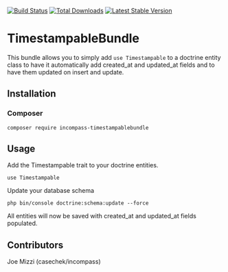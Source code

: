 [![Build Status](https://travis-ci.org/incompass/TimestampableBundle.svg?branch=master)](https://travis-ci.org/incompass/TimestampableBundle)
[![Total Downloads](https://poser.pugx.org/incompass/timestampable-bundle/downloads.svg)](https://packagist.org/packages/incompass/timestampable-bundle)
[![Latest Stable Version](https://poser.pugx.org/incompass/timestampable-bundle/v/stable.svg)](https://packagist.org/packages/incompass/timestampable-bundle)

TimestampableBundle
===================

This bundle allows you to simply add ```use Timestampable``` 
to a doctrine entity class to have it automatically add 
created_at and updated_at fields and to have them updated on
insert and update.

Installation
------------

### Composer
```
composer require incompass-timestampablebundle
```

Usage
-----

Add the Timestampable trait to your doctrine entities.

```
use Timestampable
```

Update your database schema
```
php bin/console doctrine:schema:update --force
```

All entities will now be saved with created_at and updated_at fields populated.

Contributors
------------

Joe Mizzi (casechek/incompass)
